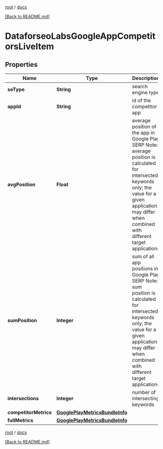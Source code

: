 [root](./../ "root") / [docs](./ "docs")

[[Back to README.md]](./../README.md "[Back to README.md]")

# DataforseoLabsGoogleAppCompetitorsLiveItem

## Properties

| Name | Type | Description | Notes |
|------------ | ------------- | ------------- | -------------|
|**seType** | **String** | search engine type |  [optional] |
|**appId** | **String** | id of the competitor app |  [optional] |
|**avgPosition** | **Float** | average position of the app in Google Play SERP Note: average position is calculated for intersected keywords only; the value for a given application may differ when combined with different target applications |  [optional] |
|**sumPosition** | **Integer** | sum of all app positions in Google Play SERP Note: sum position is calculated for intersected keywords only; the value for a given application may differ when combined with different target applications |  [optional] |
|**intersections** | **Integer** | number of intersecting keywords |  [optional] |
|**competitorMetrics** | [**GooglePlayMetricsBundleInfo**](GooglePlayMetricsBundleInfo.md) |  |  [optional] |
|**fullMetrics** | [**GooglePlayMetricsBundleInfo**](GooglePlayMetricsBundleInfo.md) |  |  [optional] |

[root](./../ "root") / [docs](./ "docs")

[[Back to README.md]](./../README.md "[Back to README.md]")